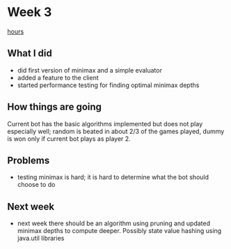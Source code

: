 # Week 3

[hours](https://github.com/korolainenriikka/jani/blob/master/documentation/hourly_report.md)

## What I did

* did first version of minimax and a simple evaluator
* added a feature to the client
* started performance testing for finding optimal minimax depths

## How things are going

Current bot has the basic algorithms implemented but does not play especially well; random is beated in about 2/3 of the games played, dummy is won only if current bot plays as player 2. 

## Problems

* testing minimax is hard; it is hard to determine what the bot should choose to do

## Next week

* next week there should be an algorithm using pruning and updated minimax depths to compute deeper. Possibly state value hashing using java.util libraries
